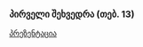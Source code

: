### პირველი შეხვედრა (თებ. 13)

[პრეზენტაცია](http://www.sichinava.ge/appliedstatsr_eu_uni/m1/meeting_1.html)